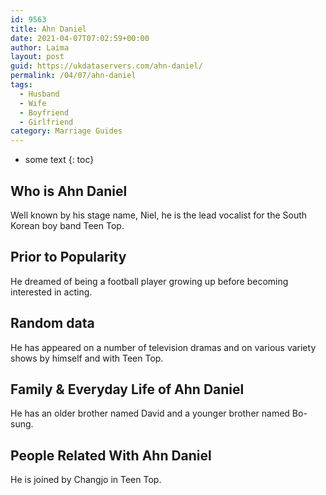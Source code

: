 ```yaml
---
id: 9563
title: Ahn Daniel
date: 2021-04-07T07:02:59+00:00
author: Laima
layout: post
guid: https://ukdataservers.com/ahn-daniel/
permalink: /04/07/ahn-daniel
tags:
  - Husband
  - Wife
  - Boyfriend
  - Girlfriend
category: Marriage Guides
---
```


* some text
{: toc}


## Who is Ahn Daniel
                  
                  
                  
Well known by his stage name, Niel, he is the lead vocalist for the South Korean boy band Teen Top.
                  
              
            
              
            
                
                
                
## Prior to Popularity
                  
                  
                  
He dreamed of being a football player growing up before becoming interested in acting.
                  
              
            
              
            
                
                
                
## Random data
                  
                  
                  
He has appeared on a number of television dramas and on various variety shows by himself and with Teen Top.
                  
              
            
              
            
                
                
                
## Family & Everyday Life of Ahn Daniel
                  
                  
                  
He has an older brother named David and a younger brother named Bo-sung. 
                  
              
            
              
            
                
                
                
## People Related With Ahn Daniel
                  
                  
                  
He is joined by Changjo in Teen Top.
                  
              
            
              
            
                
              
            
              
              
            
            
              
            
          
          
          